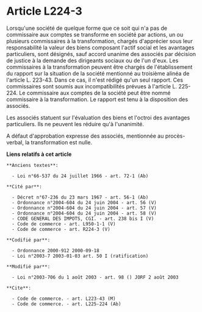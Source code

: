 # Article L224-3

Lorsqu'une société de quelque forme que ce soit qui n'a pas de commissaire aux comptes se transforme en société par actions,
un ou plusieurs commissaires à la transformation, chargés d'apprécier sous leur responsabilité la valeur des biens composant
l'actif social et les avantages particuliers, sont désignés, sauf accord unanime des associés par décision de justice à la
demande des dirigeants sociaux ou de l'un d'eux. Les commissaires à la transformation peuvent être chargés de l'établissement
du rapport sur la situation de la société mentionné au troisième alinéa de l'article L. 223-43. Dans ce cas, il n'est rédigé
qu'un seul rapport. Ces commissaires sont soumis aux incompatibilités prévues à l'article L. 225-224. Le commissaire aux
comptes de la société peut être nommé commissaire à la transformation. Le rapport est tenu à la disposition des associés.

Les associés statuent sur l'évaluation des biens et l'octroi des avantages particuliers. Ils ne peuvent les réduire qu'à
l'unanimité.

A défaut d'approbation expresse des associés, mentionnée au procès-verbal, la transformation est nulle.

**Liens relatifs à cet article**

	**Anciens textes**:

	  - Loi n°66-537 du 24 juillet 1966 - art. 72-1 (Ab)

	**Cité par**:

	  - Décret n°67-236 du 23 mars 1967 - art. 56-1 (Ab)
	  - Ordonnance n°2004-604 du 24 juin 2004 - art. 56 (V)
	  - Ordonnance n°2004-604 du 24 juin 2004 - art. 57 (V)
	  - Ordonnance n°2004-604 du 24 juin 2004 - art. 58 (V)
	  - CODE GENERAL DES IMPOTS, CGI. - art. 238 bis I (V)
	  - Code de commerce - art. L950-1-1 (V)
	  - Code de commerce - art. R224-3 (V)

	**Codifié par**:

	  - Ordonnance 2000-912 2000-09-18
	  - Loi n°2003-7 2003-01-03 art. 50 I (ratification)

	**Modifié par**:

	  - Loi n°2003-706 du 1 août 2003 - art. 98 () JORF 2 août 2003

	**Cite**:

	  - Code de commerce. - art. L223-43 (M)
	  - Code de commerce. - art. L225-224 (Ab)
